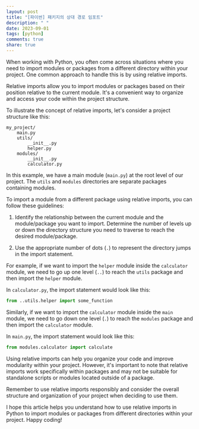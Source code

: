 ```yaml
---
layout: post
title: "[파이썬] 패키지의 상대 경로 임포트"
description: " "
date: 2023-09-01
tags: [python]
comments: true
share: true
---
```


When working with Python, you often come across situations where you need to import modules or packages from a different directory within your project. One common approach to handle this is by using relative imports.

Relative imports allow you to import modules or packages based on their position relative to the current module. It's a convenient way to organize and access your code within the project structure.

To illustrate the concept of relative imports, let's consider a project structure like this:

```
my_project/
    main.py
    utils/
        __init__.py
        helper.py
    modules/
        __init__.py
        calculator.py
```

In this example, we have a main module (`main.py`) at the root level of our project. The `utils` and `modules` directories are separate packages containing modules.

To import a module from a different package using relative imports, you can follow these guidelines:

1. Identify the relationship between the current module and the module/package you want to import. Determine the number of levels up or down the directory structure you need to traverse to reach the desired module/package.

2. Use the appropriate number of dots (`.`) to represent the directory jumps in the import statement.

For example, if we want to import the `helper` module inside the `calculator` module, we need to go up one level (`..`) to reach the `utils` package and then import the `helper` module.

In `calculator.py`, the import statement would look like this:

```python
from ..utils.helper import some_function
```

Similarly, if we want to import the `calculator` module inside the `main` module, we need to go down one level (`.`) to reach the `modules` package and then import the `calculator` module.

In `main.py`, the import statement would look like this:

```python
from modules.calculator import calculate
```

Using relative imports can help you organize your code and improve modularity within your project. However, it's important to note that relative imports work specifically within packages and may not be suitable for standalone scripts or modules located outside of a package.

Remember to use relative imports responsibly and consider the overall structure and organization of your project when deciding to use them.

I hope this article helps you understand how to use relative imports in Python to import modules or packages from different directories within your project. Happy coding!